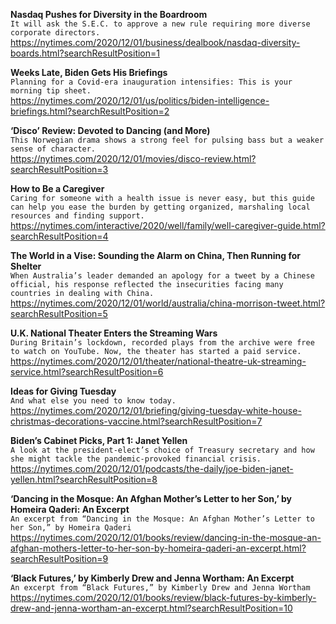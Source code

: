 **Nasdaq Pushes for Diversity in the Boardroom**\
`It will ask the S.E.C. to approve a new rule requiring more diverse corporate directors.`\
https://nytimes.com/2020/12/01/business/dealbook/nasdaq-diversity-boards.html?searchResultPosition=1

**Weeks Late, Biden Gets His Briefings**\
`Planning for a Covid-era inauguration intensifies: This is your morning tip sheet.`\
https://nytimes.com/2020/12/01/us/politics/biden-intelligence-briefings.html?searchResultPosition=2

**‘Disco’ Review: Devoted to Dancing (and More)**\
`This Norwegian drama shows a strong feel for pulsing bass but a weaker sense of character.`\
https://nytimes.com/2020/12/01/movies/disco-review.html?searchResultPosition=3

**How to Be a Caregiver**\
`Caring for someone with a health issue is never easy, but this guide can help you ease the burden by getting organized, marshaling local resources and finding support.`\
https://nytimes.com/interactive/2020/well/family/well-caregiver-guide.html?searchResultPosition=4

**The World in a Vise: Sounding the Alarm on China, Then Running for Shelter**\
`When Australia’s leader demanded an apology for a tweet by a Chinese official, his response reflected the insecurities facing many countries in dealing with China.`\
https://nytimes.com/2020/12/01/world/australia/china-morrison-tweet.html?searchResultPosition=5

**U.K. National Theater Enters the Streaming Wars**\
`During Britain’s lockdown, recorded plays from the archive were free to watch on YouTube. Now, the theater has started a paid service.`\
https://nytimes.com/2020/12/01/theater/national-theatre-uk-streaming-service.html?searchResultPosition=6

**Ideas for Giving Tuesday**\
`And what else you need to know today.`\
https://nytimes.com/2020/12/01/briefing/giving-tuesday-white-house-christmas-decorations-vaccine.html?searchResultPosition=7

**Biden’s Cabinet Picks, Part 1: Janet Yellen**\
`A look at the president-elect’s choice of Treasury secretary and how she might tackle the pandemic-provoked financial crisis.`\
https://nytimes.com/2020/12/01/podcasts/the-daily/joe-biden-janet-yellen.html?searchResultPosition=8

**‘Dancing in the Mosque: An Afghan Mother’s Letter to her Son,’ by Homeira Qaderi: An Excerpt**\
`An excerpt from “Dancing in the Mosque: An Afghan Mother’s Letter to her Son,” by Homeira Qaderi`\
https://nytimes.com/2020/12/01/books/review/dancing-in-the-mosque-an-afghan-mothers-letter-to-her-son-by-homeira-qaderi-an-excerpt.html?searchResultPosition=9

**‘Black Futures,’ by Kimberly Drew and Jenna Wortham: An Excerpt**\
`An excerpt from “Black Futures,” by Kimberly Drew and Jenna Wortham`\
https://nytimes.com/2020/12/01/books/review/black-futures-by-kimberly-drew-and-jenna-wortham-an-excerpt.html?searchResultPosition=10

